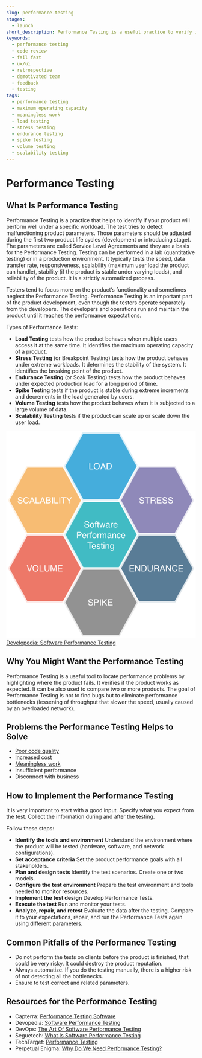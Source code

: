 ```yaml
---
slug: performance-testing
stages:
  - launch
short_description: Performance Testing is a useful practice to verify if the product works as expected. Its goal is to identify the product's bottlenecks - what slows down the product performance.
keywords:
  - performance testing
  - code review
  - fail fast
  - ux/ui
  - retrospective
  - demotivated team
  - feedback
  - testing
tags:
  - performance testing
  - maximum operating capacity
  - meaningless work
  - load testing
  - stress testing
  - endurance testing
  - spike testing
  - volume testing
  - scalability testing
---
```


# Performance Testing

## What Is Performance Testing

Performance Testing is a practice that helps to identify if your product will perform well under a specific workload. The test tries to detect malfunctioning product parameters. Those parameters should be adjusted during the first two product life cycles (development or introducing stage). The parameters are called Service Level Agreements and they are a basis for the Performance Testing. Testing can be performed in a lab (quantitative testing) or in a production environment. It typically tests the speed, data transfer rate, responsiveness, scalability (maximum user load the product can handle), stability (if the product is stable under varying loads), and reliability of the product. It is a strictly automatized process.

Testers tend to focus more on the product’s functionality and sometimes neglect the Performance Testing. Performance Testing is an important part of the product development, even though the testers operate separately from the developers. The developers and operations run and maintain the product until it reaches the performance expectations.

Types of Performance Tests:

-   **Load Testing**
        tests how the product behaves when multiple users access it at the same time. It identifies the maximum operating capacity of a product.
-   **Stress Testing** (or Breakpoint Testing)
        tests how the product behaves under extreme workloads. It determines the stability of the system. It identifies the breaking point of the product.
-   **Endurance Testing** (or Soak Testing)
        tests how the product behaves under expected production load for a long period of time.
-   **Spike Testing**
        tests if the product is stable during extreme increments and decrements in the load generated by users.
-   **Volume Testing**
        tests how the product behaves when it is subjected to a large volume of data.
-   **Scalability Testing**
        tests if the product can scale up or scale down the user load.

![Performance Testing](/files/performance_testing.png)  
[Developedia: Software Performance Testing](https://devopedia.org/software-performance-testing)

## Why You Might Want the Performance Testing

Performance Testing is a useful tool to locate performance problems by highlighting where the product fails. It verifies if the product works as expected. It can be also used to compare two or more products. The goal of Performance Testing is not to find bugs but to eliminate performance bottlenecks (lessening of throughput that slower the speed, usually caused by an overloaded network).

## Problems the Performance Testing Helps to Solve

-   [Poor code quality](/problems/poor-code-quality)
-   [Increased cost](/problems/increased-cost)
-   [Meaningless work](/problems/meaningless-work)
-   Insufficient performance
-   Disconnect with business

## How to Implement the Performance Testing

It is very important to start with a good input. Specify what you expect from the test. Collect the information during and after the testing.

Follow these steps:

-   **Identify the tools and environment**
        Understand the environment where the product will be tested (hardware, software, and network configurations).
-   **Set acceptance criteria**
        Set the product performance goals with all stakeholders.
-   **Plan and design tests**
        Identify the test scenarios. Create one or two models.
-   **Configure the test environment**
        Prepare the test environment and tools needed to monitor resources.
-   **Implement the test design**
        Develop Performance Tests.
-   **Execute the test**
        Run and monitor your tests.
-   **Analyze, repair, and retest**
        Evaluate the data after the testing. Compare it to your expectations, repair, and run the Performance Tests again using different parameters.

## Common Pitfalls of the Performance Testing

-   Do not perform the tests on clients before the product is finished, that could be very risky. It could destroy the product reputation.
-   Always automatize. If you do the testing manually, there is a higher risk of not detecting all the bottlenecks.
-   Ensure to test correct and related parameters.

## Resources for the Performance Testing

-   Capterra: [Performance Testing Software](https://www.capterra.com/performance-testing-software/)
-   Devopedia: [Software Performance Testing](https://devopedia.org/software-performance-testing)
-   DevOps: [The Art Of Software Performance Testing](https://devops.com/the-art-of-software-performance-testing/)
-   Seguetech: [What Is Software Performance Testing](https://www.seguetech.com/what-is-software-performance-testing/)
-   TechTarget: [Performance Testing](https://searchsoftwarequality.techtarget.com/definition/performance-testing)
-   Perpetual Enigma: [Why Do We Need Performance Testing?](https://prateekvjoshi.com/2013/08/21/why-do-we-need-performance-testing/)
